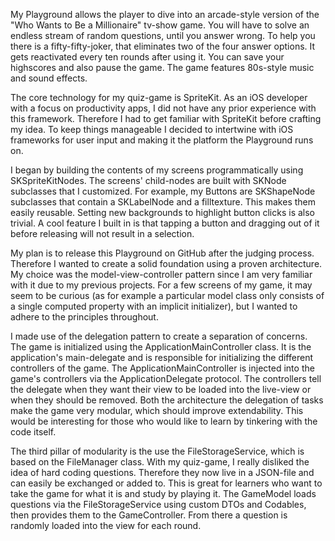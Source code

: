 My Playground allows the player to dive into an arcade-style version of the "Who Wants to Be a Millionaire" tv-show game. You will have to solve an endless stream of random questions, until you answer wrong. To help you there is a fifty-fifty-joker, that eliminates two of the four answer options. It gets reactivated every ten rounds after using it. You can save your highscores and also pause the game. The game features 80s-style music and sound effects.

The core technology for my quiz-game is SpriteKit. As an iOS developer with a focus on productivity apps, I did not have any prior experience with this framework. Therefore I had to get familiar with SpriteKit before crafting my idea. To keep things manageable I decided to intertwine with iOS frameworks for user input and making it the platform the Playground runs on.

I began by building the contents of my screens programmatically using SKSpriteKitNodes. The screens' child-nodes are built with SKNode subclasses that I customized. For example, my Buttons are SKShapeNode subclasses that contain a SKLabelNode and a filltexture. This makes them easily reusable. Setting new backgrounds to highlight button clicks is also trivial. A cool feature I built in is that tapping a button and dragging out of it before releasing will not result in a selection.

My plan is to release this Playground on GitHub after the judging process. Therefore I wanted to create a solid foundation using a proven architecture. My choice was the model-view-controller pattern since I am very familiar with it due to my previous projects. For a few screens of my game, it may seem to be curious (as for example a particular model class only consists of a single computed property with an implicit initializer), but I wanted to adhere to the principles throughout. 

I made use of the delegation pattern to create a separation of concerns. The game is initialized using the ApplicationMainController class. It is the application's main-delegate and is responsible for initializing the different controllers of the game. The ApplicationMainController is injected into the game's controllers via the ApplicationDelegate protocol. The controllers tell the delegate when they want their view to be loaded into the live-view or when they should be removed. Both the architecture the delegation of tasks make the game very modular, which should improve extendability. This would be interesting for those who would like to learn by tinkering with the code itself.

The third pillar of modularity is the use the FileStorageService, which is based on the FileManager class. With my quiz-game, I really disliked the idea of hard coding questions. Therefore they now live in a JSON-file and can easily be exchanged or added to. This is great for learners who want to take the game for what it is and study by playing it. The GameModel loads questions via the FileStorageService using custom DTOs and Codables, then provides them to the GameController. From there a question is randomly loaded into the view for each round.
